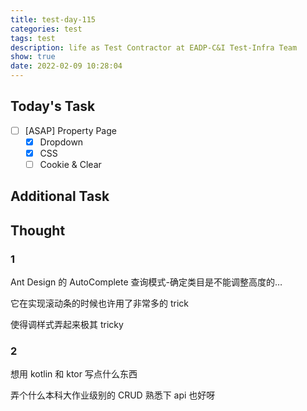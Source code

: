 ```yaml
---
title: test-day-115
categories: test
tags: test
description: life as Test Contractor at EADP-C&I Test-Infra Team
show: true
date: 2022-02-09 10:28:04
---
```

## Today's Task
- [ ] [ASAP] Property Page
    - [x] Dropdown
    - [x] CSS
    - [ ] Cookie & Clear

## Additional Task 

## Thought

### 1

Ant Design 的 AutoComplete 查询模式-确定类目是不能调整高度的…

它在实现滚动条的时候也许用了非常多的 trick

使得调样式弄起来极其 tricky

### 2

想用 kotlin 和 ktor 写点什么东西

弄个什么本科大作业级别的 CRUD 熟悉下 api 也好呀
